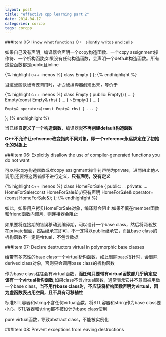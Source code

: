 ```yaml
---
layout: post
title: "effective cpp learning part 2"
date: 2014-04-17
categories: corcpp
tags: corcpp
---
```


###Item 05: Know what functions C++ silently writes and calls

如果自己没有声明，编译器会声明一个copy构造函数、一个copy assignment操作符、一个析构函数;如果没有任何构造函数，会声明一个default构造函数。所有这些函数都是public且inline

{% highlight c++ linenos %}
class Empty { };
{% endhighlight %}

当这些函数被需要调用时，才会被编译器创建出来，等价于

{% highlight c++ linenos %}
class Empty {
public:
    Empty() { ... }
    Empty(const Empty& rhs) { ... }
    ~Empty() { ... }

    Empty& operator=(const Empty& rhs) { ... }
};
{% endhighlight %}

当已经**自定义了一个构造函数**，编译器就**不再创建default构造函数**

**C++不允许让reference改变指向不同对象，即一个reference永远绑定在了初始化的对象上**

###Item 06: Explicitly disallow the use of compiler-generated functions you do not want

可以将copy构造函数或者copy assignment操作符声明为private，进而阻止他人调用;还要将这两者都不进行定义，**只有声明，没有定义**

{% highlight c++ linenos %}
class HomeForSale {
public:
    ...
private:
    ...
    HomeForSale(const HomeForSale&);//只有声明
    HomeForSale& operator=(const HomeForSale&);
};
{% endhighlight %}

如此，如果用户拷贝HomeForSale对象，编译器会阻止;如果不慎在member函数和friend函数内调用，则连接器会阻止

如果要将连接期的错误移动到编译期，可以设计一个base class，然后将两者放在private里面，然后继承其即可，不一定得以public继承它，而且base class的析构函数不一定是virtual，不包含数据

###Item 07: Declare destructors virtual in polymorphic base classes

给带有多态性的base class一个virtual析构函数，如此删除base指针时，会删除derived class对象，否则只会调用base class的析构函数

作为base class往往会有virtual函数，**而任何只要带有virtual函数都几乎确定应该有一个virtual析构函数**;如果class不含virtual函数，通常表示它并不意图被用做一个base class，**当不用作base class时，不应该将析构函数声明为virtual，因为虚函数表占用空间，且不具有可移植性**

标准STL容器和string不含任何virtual函数，将STL容器和string作为base class要小心，STL容器和string都不被设计为base class使用

pure virtual函数，导致abstract class，不能被实例化

###Item 08: Prevent exceptions from leaving destructions

